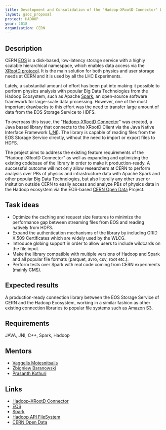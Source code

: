 ```yaml
---
title: Development and Consolidation of the "Hadoop-XRootD Connector" Library
layout: gsoc_proposal
project: HADOOP
year: 2018
organization: CERN
---
```


## Description

CERN [EOS](https://eos.web.cern.ch/) is a disk-based, low-latency storage service with a highly scalable hierarchical namespace, which enables data access via the [XRootD protocol](http://xrootd.org/). It is the main solution for both physics and user storage needs at CERN and it is used by all the LHC Experiments.

Lately, a substantial amount of effort has been put into making it possible to perform physics analysis with popular Big Data Technologies from the Hadoop Ecosystem, such as Apache [Spark](https://spark.apache.org/), an open-source software framework for large-scale data processing. However, one of the most important drawbacks to this effort was the need to transfer large amount of data from the EOS Storage Service to HDFS.

To overpass this issue, the "[Hadoop-XRootD Connector](https://github.com/cerndb/hadoop-xrootd)" was created, a Java based library that connects to the XRootD Client via the Java Native Interface Framework ([JNI](https://docs.oracle.com/javase/7/docs/technotes/guides/jni/spec/jniTOC.html)). The library is capable of reading files from the EOS Storage Service directly, without the need to import or export files to HDFS.

The project aims to address the existing feature requirements of the "Hadoop-XRootD Connector" as well as expanding and optimizing the existing codebase of the library in order to make it production-ready. A successful outcome will not only allow researchers at CERN to perform analysis over PBs of physics and infrastructure data with Apache Spark and other popular Big Data Technologies, but also literally any other user or insitution outside CERN to easily access and analyze PBs of physics data in the Hadoop ecosystem via the EOS-based [CERN Open Data](http://opendata.cern.ch/) Project.

## Task ideas
 * Optimize the caching and request size features to minimize the performance gap between streaming files from EOS and reading natively from HDFS.
 * Expand the authentication mechanisms of the library by including GRID X.509 Certificates which are widely used by the WLCG.
 * Introduce globing support in order to allow users to include wildcards on the file input.
 * Make the library compatible with multiple versions of Hadoop and Spark and all popular file formats (parquet, avro, csv, root etc.).
 * Perform tests over Spark with real code coming from CERN experiments (mainly CMS).

## Expected results
A production-ready connection library between the EOS Storage Service of CERN and the Hadoop Ecosystem, working in a similar fashion as other existing connection libraries to popular file systems such as Amazon S3.

## Requirements
JAVA, JNI, C++, Spark, Hadoop

## Mentors
  * [Vaggelis Motesnitsalis](mailto:vaggelis.motesnitsalis@cern.ch)
  * [Zbigniew Baranowski](mailto:zbigniew.baranowski@cern.ch)
  * [Prasanth Kothuri](mailto:prasanth.kothuri@cern.ch)
  
## Links
  * [Hadoop-XRootD Connector](https://github.com/cerndb/hadoop-xrootd)
  * [EOS](https://eos.web.cern.ch/)
  * [Spark](http://spark.apache.org)
  * [Hadoop API FileSystem](https://hadoop.apache.org/docs/r2.8.2/api/org/apache/hadoop/fs/FileSystem.html)
  * [CERN Open Data](http://opendata.cern.ch/)
